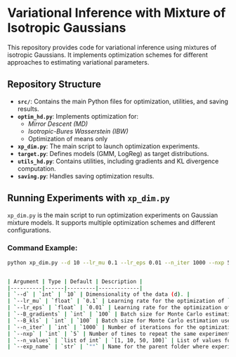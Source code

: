 # Variational Inference with Mixture of Isotropic Gaussians

This repository provides code for variational inference using mixtures of isotropic Gaussians. It implements optimization schemes for different approaches to estimating variational parameters.

## Repository Structure

- **`src/`**: Contains the main Python files for optimization, utilities, and saving results.
- **`optim_hd.py`**: Implements optimization for:
  - *Mirror Descent (MD)*
  - *Isotropic-Bures Wasserstein (IBW)*
  - Optimization of means only
- **`xp_dim.py`**: The main script to launch optimization experiments.
- **`target.py`**: Defines models (GMM, LogReg) as target distributions.
- **`utils_hd.py`**: Contains utilities, including gradients and KL divergence computation.
- **`saving.py`**: Handles saving optimization results.

## Running Experiments with `xp_dim.py`

`xp_dim.py` is the main script to run optimization experiments on Gaussian mixture models. It supports multiple optimization schemes and different configurations.

### Command Example:

```bash
python xp_dim.py --d 10 --lr_mu 0.1 --lr_eps 0.01 --n_iter 1000 --nxp 5 --n_values 1 10 50 100 --exp_name "experiment_1"


| Argument | Type | Default | Description |
|----------|------|---------|-------------|
| `--d` | `int` | `10` | Dimensionality of the data (d). |
| `--lr_mu` | `float` | `0.1` | Learning rate for the optimization of `mu`. |
| `--lr_eps` | `float` | `0.01` | Learning rate for the optimization of `epsilon`. |
| `--B_gradients` | `int` | `100` | Batch size for Monte Carlo estimation used in optimization. |
| `--B_kls` | `int` | `100` | Batch size for Monte Carlo estimation used in KL computation. |
| `--n_iter` | `int` | `1000` | Number of iterations for the optimization process. |
| `--nxp` | `int` | `5` | Number of times to repeat the same experiment. |
| `--n_values` | `list of int` | `[1, 10, 50, 100]` | List of values for the number of mixture components (N_mixture). |
| `--exp_name` | `str` | `""` | Name for the parent folder where experiment results will be saved. |

